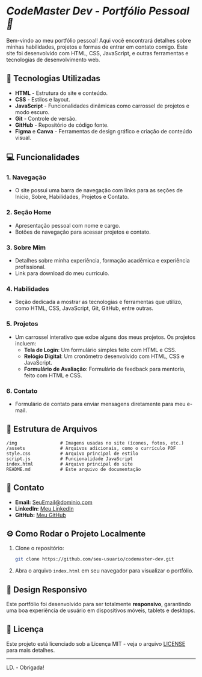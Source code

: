 # *CodeMaster Dev - Portfólio Pessoal📒*

Bem-vindo ao meu portfólio pessoal! Aqui você encontrará detalhes sobre minhas habilidades, projetos e formas de entrar em contato comigo. Este site foi desenvolvido com HTML, CSS, JavaScript, e outras ferramentas e tecnologias de desenvolvimento web. 

## 🚀 Tecnologias Utilizadas

- **HTML** - Estrutura do site e conteúdo.
- **CSS** - Estilos e layout.
- **JavaScript** - Funcionalidades dinâmicas como carrossel de projetos e modo escuro.
- **Git** - Controle de versão.
- **GitHub** - Repositório de código fonte.
- **Figma** e **Canva** - Ferramentas de design gráfico e criação de conteúdo visual.

## 💻 Funcionalidades

### 1. **Navegação**
- O site possui uma barra de navegação com links para as seções de Início, Sobre, Habilidades, Projetos e Contato.
  
### 2. **Seção Home**
- Apresentação pessoal com nome e cargo.
- Botões de navegação para acessar projetos e contato.

### 3. **Sobre Mim**
- Detalhes sobre minha experiência, formação acadêmica e experiência profissional.
- Link para download do meu currículo.

### 4. **Habilidades**
- Seção dedicada a mostrar as tecnologias e ferramentas que utilizo, como HTML, CSS, JavaScript, Git, GitHub, entre outras.

### 5. **Projetos**
- Um carrossel interativo que exibe alguns dos meus projetos. Os projetos incluem:
  - **Tela de Login**: Um formulário simples feito com HTML e CSS.
  - **Relógio Digital**: Um cronômetro desenvolvido com HTML, CSS e JavaScript.
  - **Formulário de Avaliação**: Formulário de feedback para mentoria, feito com HTML e CSS.

### 6. **Contato**
- Formulário de contato para enviar mensagens diretamente para meu e-mail.

## 📂 Estrutura de Arquivos

```
/img                # Imagens usadas no site (ícones, fotos, etc.)
/assets             # Arquivos adicionais, como o currículo PDF
style.css           # Arquivo principal de estilo
script.js           # Funcionalidade JavaScript
index.html          # Arquivo principal do site
README.md           # Este arquivo de documentação
```

## 📩 Contato

- **Email:** [SeuEmail@dominio.com](mailto:SeuEmail@dominio.com)
- **LinkedIn:** [Meu LinkedIn](https://www.linkedin.com)
- **GitHub:** [Meu GitHub](https://github.com)

## ⚙️ Como Rodar o Projeto Localmente

1. Clone o repositório:
   ```bash
   git clone https://github.com/seu-usuario/codemaster-dev.git
   ```

2. Abra o arquivo `index.html` em seu navegador para visualizar o portfólio.

## 🎨 Design Responsivo

Este portfólio foi desenvolvido para ser totalmente **responsivo**, garantindo uma boa experiência de usuário em dispositivos móveis, tablets e desktops.

## 📄 Licença

Este projeto está licenciado sob a Licença MIT - veja o arquivo [LICENSE](LICENSE) para mais detalhes.

---
LD. - Obrigada!
